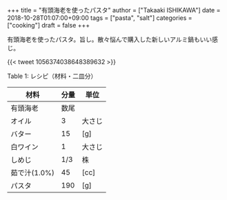 +++
title = "有頭海老を使ったパスタ"
author = ["Takaaki ISHIKAWA"]
date = 2018-10-28T01:07:00+09:00
tags = ["pasta", "salt"]
categories = ["cooking"]
draft = false
+++

有頭海老を使ったパスタ。旨し。散々悩んで購入した新しいアルミ鍋もいい感じ。

{{< tweet 1056374038648389632 >}}

<div class="table-caption">
  <span class="table-number">Table 1</span>:
  レシピ（材料・二皿分）
</div>

| 材料      | 分量 | 単位 |
|---------|----|----|
| 有頭海老  | 数尾 |      |
| オイル    | 3   | 大さじ |
| バター    | 15  | [g]  |
| 白ワイン  | 1   | 大さじ |
| しめじ    | 1/3 | 株   |
| 茹で汁(1.0%) | 45  | [cc] |
| パスタ    | 190 | [g]  |
